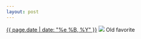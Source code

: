 ```yaml
---
layout: post
---
```


<p>
  <time><a href="/506">{{ page.date | date: "%e %B, %Y" }}</a></time>
  <a href="/506"><img src="{{ site.assets_url }}/506.jpg"/></a>
  <span>Old favorite</span>
</p>
